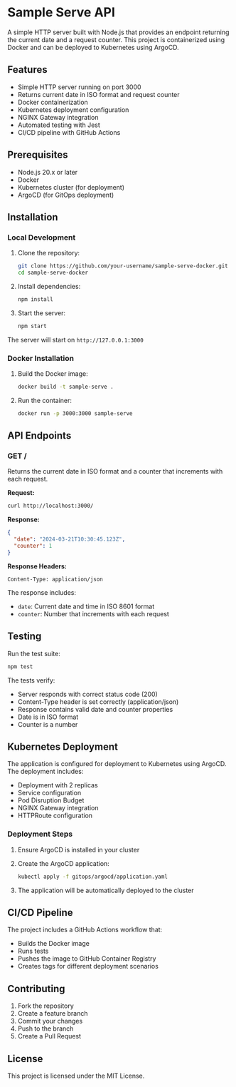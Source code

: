 # Sample Serve API

A simple HTTP server built with Node.js that provides an endpoint returning the current date and a request counter. This project is containerized using Docker and can be deployed to Kubernetes using ArgoCD.

## Features

- Simple HTTP server running on port 3000
- Returns current date in ISO format and request counter
- Docker containerization
- Kubernetes deployment configuration
- NGINX Gateway integration
- Automated testing with Jest
- CI/CD pipeline with GitHub Actions

## Prerequisites

- Node.js 20.x or later
- Docker
- Kubernetes cluster (for deployment)
- ArgoCD (for GitOps deployment)

## Installation

### Local Development

1. Clone the repository:
   ```bash
   git clone https://github.com/your-username/sample-serve-docker.git
   cd sample-serve-docker
   ```

2. Install dependencies:
   ```bash
   npm install
   ```

3. Start the server:
   ```bash
   npm start
   ```

The server will start on `http://127.0.0.1:3000`

### Docker Installation

1. Build the Docker image:
   ```bash
   docker build -t sample-serve .
   ```

2. Run the container:
   ```bash
   docker run -p 3000:3000 sample-serve
   ```

## API Endpoints

### GET /

Returns the current date in ISO format and a counter that increments with each request.

**Request:**
```bash
curl http://localhost:3000/
```

**Response:**
```json
{
  "date": "2024-03-21T10:30:45.123Z",
  "counter": 1
}
```

**Response Headers:**
```
Content-Type: application/json
```

The response includes:
- `date`: Current date and time in ISO 8601 format
- `counter`: Number that increments with each request

## Testing

Run the test suite:
```bash
npm test
```

The tests verify:
- Server responds with correct status code (200)
- Content-Type header is set correctly (application/json)
- Response contains valid date and counter properties
- Date is in ISO format
- Counter is a number

## Kubernetes Deployment

The application is configured for deployment to Kubernetes using ArgoCD. The deployment includes:

- Deployment with 2 replicas
- Service configuration
- Pod Disruption Budget
- NGINX Gateway integration
- HTTPRoute configuration

### Deployment Steps

1. Ensure ArgoCD is installed in your cluster
2. Create the ArgoCD application:
   ```bash
   kubectl apply -f gitops/argocd/application.yaml
   ```

3. The application will be automatically deployed to the cluster

## CI/CD Pipeline

The project includes a GitHub Actions workflow that:
- Builds the Docker image
- Runs tests
- Pushes the image to GitHub Container Registry
- Creates tags for different deployment scenarios

## Contributing

1. Fork the repository
2. Create a feature branch
3. Commit your changes
4. Push to the branch
5. Create a Pull Request

## License

This project is licensed under the MIT License.
